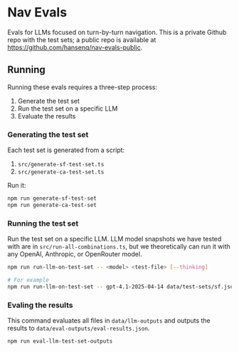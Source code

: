 # Nav Evals

Evals for LLMs focused on turn-by-turn navigation. This is a private Github repo with the test sets; a public repo is available at https://github.com/hansenq/nav-evals-public.

## Running

Running these evals requires a three-step process:

1. Generate the test set
1. Run the test set on a specific LLM
1. Evaluate the results

### Generating the test set

Each test set is generated from a script:

1. `src/generate-sf-test-set.ts`
2. `src/generate-ca-test-set.ts`

Run it:

```bash
npm run generate-sf-test-set
npm run generate-ca-test-set
```

### Running the test set

Run the test set on a specific LLM. LLM model snapshots we have tested with are in `src/run-all-combinations.ts`, but we theoretically can run it with any OpenAI, Anthropic, or OpenRouter model.

```bash
npm run run-llm-on-test-set -- <model> <test-file> [--thinking]

# For example
npm run run-llm-on-test-set -- gpt-4.1-2025-04-14 data/test-sets/sf.jsonl
```

### Evaling the results

This command evaluates all files in `data/llm-outputs` and outputs the results to `data/eval-outputs/eval-results.json`.

```bash
npm run eval-llm-test-set-outputs
```
